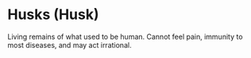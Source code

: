 # Husks (Husk)

Living remains of what used to be human. Cannot feel pain, immunity to most diseases, and may act irrational.
